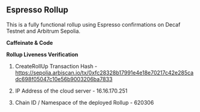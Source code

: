 ## Espresso Rollup

This is a fully functional rollup using Espresso confirmations on Decaf Testnet and Arbitrum Sepolia.

**Caffeinate & Code**

**Rollup Liveness Verification**

1. CreateRollUp Transaction Hash - https://sepolia.arbiscan.io/tx/0xfc28328b17991e4e18e70217c42e285cadc698f05047c10e56b9003206ba7833

2. IP Address of the cloud server - 16.16.170.251

3. Chain ID / Namespace of the deployed Rollup - 620306
